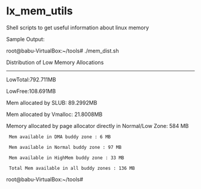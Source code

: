 lx_mem_utils
============

Shell scripts to get useful information about linux memory

Sample Output:

root@babu-VirtualBox:~/tools# ./mem_dist.sh 

Distribution of Low Memory Allocations

--------------------------------------
 
LowTotal:792.711MB

LowFree:108.691MB
 
Mem allocated by SLUB: 89.2992MB 
 
Mem allocated by Vmalloc: 21.8008MB 
 
Memory allocated by page allocator directly in Normal/Low Zone: 584 MB

	 Mem available in DMA buddy zone : 6 MB
	 
	 Mem available in Normal buddy zone : 97 MB
	 
	 Mem available in HighMem buddy zone : 33 MB
	 
	 Total Mem available in all buddy zones : 136 MB
 
 
root@babu-VirtualBox:~/tools#
 
